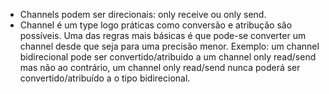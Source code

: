 - Channels podem ser direcionais: only receive ou only send.
- Channel é um type logo práticas como conversão e atribução são possíveis. Uma das regras mais básicas é que pode-se converter um channel desde que seja para uma precisão menor. Exemplo: um channel bidirecional pode ser convertido/atribuido a um channel only read/send mas não ao contrário, um channel only read/send nunca poderá ser convertido/atribuído a o tipo bidirecional.